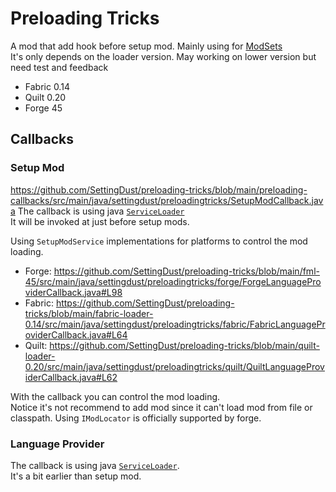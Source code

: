 # Preloading Tricks

A mod that add hook before setup mod. Mainly using for [ModSets](https://github.com/SettingDust/ModSets)  
It's only depends on the loader version. May working on lower version but need test and feedback
  * Fabric 0.14
  * Quilt 0.20
  * Forge 45

## Callbacks

### Setup Mod

https://github.com/SettingDust/preloading-tricks/blob/main/preloading-callbacks/src/main/java/settingdust/preloadingtricks/SetupModCallback.java
The callback is using java [`ServiceLoader`](https://docs.oracle.com/en/java/javase/17/docs/api/java.base/java/util/ServiceLoader.html)  
It will be invoked at just before setup mods.   
  
Using `SetupModService` implementations for platforms to control the mod loading.  

  * Forge: https://github.com/SettingDust/preloading-tricks/blob/main/fml-45/src/main/java/settingdust/preloadingtricks/forge/ForgeLanguageProviderCallback.java#L98
  * Fabric: https://github.com/SettingDust/preloading-tricks/blob/main/fabric-loader-0.14/src/main/java/settingdust/preloadingtricks/fabric/FabricLanguageProviderCallback.java#L64
  * Quilt: https://github.com/SettingDust/preloading-tricks/blob/main/quilt-loader-0.20/src/main/java/settingdust/preloadingtricks/quilt/QuiltLanguageProviderCallback.java#L62
  
With the callback you can control the mod loading.   
Notice it's not recommend to add mod since it can't load mod from file or classpath. Using `IModLocator` is officially supported by forge.

### Language Provider

The callback is using java [`ServiceLoader`](https://docs.oracle.com/en/java/javase/17/docs/api/java.base/java/util/ServiceLoader.html).    
It's a bit earlier than setup mod.    
